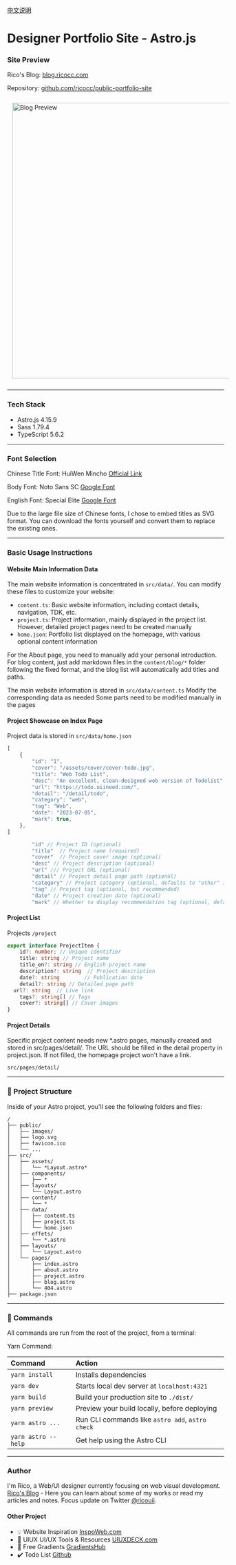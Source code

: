 <a href="/README.md" style="margin-bottom:16px">中文说明</a>

# Designer Portfolio Site - Astro.js

### Site Preview

Rico's Blog:  <a href="https://blog.ricocc.com/" target="_blank">blog.ricocc.com</a>

Repository: <a href="https://github.com/ricocc/public-portfolio-site" target="_blank">github.com/ricocc/public-portfolio-site</a>


<img src="public/preview01.jpg" alt="Blog Preview" width="640" height="auto" style="display:inline-block;margin:12px;">

---

### Tech Stack

- Astro.js 4.15.9
- Sass 1.79.4
- TypeScript 5.6.2

---

### Font Selection

Chinese Title Font: HuiWen Mincho <a href="https://tieba.baidu.com/p/7193815211" target="_blank">Official Link</a>

Body Font: Noto Sans SC <a href="https://fonts.google.com/noto/specimen/Noto+Sans+SC?query=Noto+sans+sc" target="_blank">Google Font</a>

English Font: Special Elite <a href="https://fonts.google.com/specimen/Special+Elite" target="_blank">Google Font</a>

Due to the large file size of Chinese fonts, I chose to embed titles as SVG format. You can download the fonts yourself and convert them to replace the existing ones.

---

### Basic Usage Instructions

#### Website Main Information Data
The main website information is concentrated in `src/data/`. You can modify these files to customize your website:
- `content.ts`: Basic website information, including contact details, navigation, TDK, etc.
- `project.ts`: Project information, mainly displayed in the project list. However, detailed project pages need to be created manually
- `home.json`: Portfolio list displayed on the homepage, with various optional content information

For the About page, you need to manually add your personal introduction. For blog content, just add markdown files in the `content/blog/*` folder following the fixed format, and the blog list will automatically add titles and paths.

The main website information is stored in `src/data/content.ts`
Modify the corresponding data as needed
Some parts need to be modified manually in the pages

#### Project Showcase on Index Page
Project data is stored in
`src/data/home.json`

```typescript
[
	{
		"id": "1",
		"cover": "/assets/cover/cover-todo.jpg",
		"title": "Web Todo List",
		"desc": "An excellent, clean-designed web version of Todolist",
		"url": "https://todo.uiineed.com/",
		"detail": "/detail/todo",
		"category": "web",
		"tag": "Web",
		"date": "2023-07-05",
		"mark": true,
	},
]

```

```Typescript
		"id" // Project ID (optional)
		"title"  // Project name (required)
		"cover"  // Project cover image (optional)
		"desc" // Project description (optional)
		"url" /// Project URL (optional)
		"detail" // Project detail page path (optional)
		"category" // Project category (optional, defaults to "other" if empty)
		"tag" // Project tag (optional, but recommended)
		"date" // Project creation date (optional)
		"mark" // Whether to display recommendation tag (optional, defaults to false)
```

#### Project List

Projects `/project`

```typescript
export interface ProjectItem {
	id?: number; // Unique identifier
	title: string // Project name
	title_en?: string // English project name
	description?: string  // Project description
	date?: string        // Publication date
	detail?: string // Detailed page path
  url?: string  // Live link
	tags?: string[] // Tags
	cover?: string[] // Cover images
}
```

#### Project Details
Specific project content needs new *.astro pages, manually created and stored in src/pages/detail/. The URL should be filled in the detail property in project.json. If not filled, the homepage project won't have a link.

`src/pages/detail/`

---

### 🚀 Project Structure

Inside of your Astro project, you'll see the following folders and files:

```
/
├── public/
│   ├── images/
│   ├── logo.svg
│   ├── favicon.ico
│   └── ...
├── src/
│   ├── assets/
│   │   └── *Layout.astro*
│   ├── components/
│   │   ├── *
│   ├── layouts/
│   │   └── Layout.astro
│   ├── content/
│   │   └── *
│   ├── data/
│   │   ├── content.ts
│   │   ├── project.ts
│   │   └── home.json
│   ├── effets/
│   │   └── *.astro
│   ├── layouts/
│   │   └── Layout.astro
│   └── pages/
│       ├── index.astro
│       ├── about.astro
│       ├── project.astro
│       ├── blog.astro
│       └── 404.astro
├── package.json
```

---

### 🧞 Commands

All commands are run from the root of the project, from a terminal:

Yarn Command:

| Command                | Action                                           |
| :--------------------- | :----------------------------------------------- |
| `yarn install`         | Installs dependencies                            |
| `yarn dev`             | Starts local dev server at `localhost:4321`      |
| `yarn build`           | Build your production site to `./dist/`          |
| `yarn preview`         | Preview your build locally, before deploying     |
| `yarn astro ...`       | Run CLI commands like `astro add`, `astro check` |
| `yarn astro --help`    | Get help using the Astro CLI                     |

---



### Author

I'm Rico, a Web/UI designer currently focusing on web visual development. <a href="https://blog.ricocc.com/" target="_blank">Rico's Blog</a> - Here you can learn about some of my works or read my articles and notes.  Focus update on Twitter [@ricouii](https://x.com/ricouii).


#### Other Project
- 💡 Website Inspiration <a href="https://inspoweb.com/" target="_blank">InspoWeb.com</a>
- 🎉 UIUX UI/UX Tools & Resources <a href="https://uiuxdeck.com/" target="_blank"> UIUXDECK.com</a>
- 🎨 Free Gradients <a href="http://gradientshub.com/" target="_blank">GradientsHub</a>
- ✔️ Todo List <a href="https://github.com/ricocc/uiineed-todo-list/" target="_blank">Github</a>

